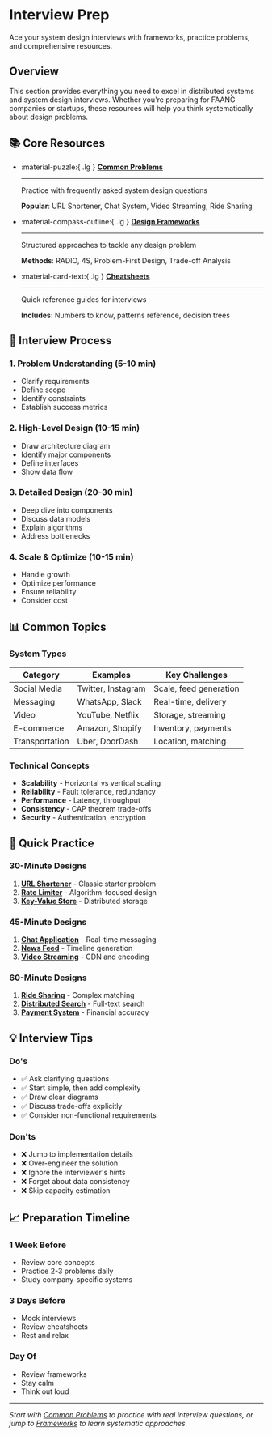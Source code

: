 # Interview Prep

Ace your system design interviews with frameworks, practice problems, and comprehensive resources.

## Overview

This section provides everything you need to excel in distributed systems and system design interviews. Whether you're preparing for FAANG companies or startups, these resources will help you think systematically about design problems.

## 📚 Core Resources

<div class="grid cards" markdown>

- :material-puzzle:{ .lg } **[Common Problems](common-problems/)**
    
    ---
    
    Practice with frequently asked system design questions
    
    **Popular**: URL Shortener, Chat System, Video Streaming, Ride Sharing

- :material-compass-outline:{ .lg } **[Design Frameworks](frameworks/)**
    
    ---
    
    Structured approaches to tackle any design problem
    
    **Methods**: RADIO, 4S, Problem-First Design, Trade-off Analysis

- :material-card-text:{ .lg } **[Cheatsheets](cheatsheets/)**
    
    ---
    
    Quick reference guides for interviews
    
    **Includes**: Numbers to know, patterns reference, decision trees

</div>

## 🎯 Interview Process

### 1. Problem Understanding (5-10 min)
- Clarify requirements
- Define scope
- Identify constraints
- Establish success metrics

### 2. High-Level Design (10-15 min)
- Draw architecture diagram
- Identify major components
- Define interfaces
- Show data flow

### 3. Detailed Design (20-30 min)
- Deep dive into components
- Discuss data models
- Explain algorithms
- Address bottlenecks

### 4. Scale & Optimize (10-15 min)
- Handle growth
- Optimize performance
- Ensure reliability
- Consider cost

## 📊 Common Topics

### System Types
| Category | Examples | Key Challenges |
|----------|----------|----------------|
| Social Media | Twitter, Instagram | Scale, feed generation |
| Messaging | WhatsApp, Slack | Real-time, delivery |
| Video | YouTube, Netflix | Storage, streaming |
| E-commerce | Amazon, Shopify | Inventory, payments |
| Transportation | Uber, DoorDash | Location, matching |

### Technical Concepts
- **Scalability** - Horizontal vs vertical scaling
- **Reliability** - Fault tolerance, redundancy
- **Performance** - Latency, throughput
- **Consistency** - CAP theorem trade-offs
- **Security** - Authentication, encryption

## 🏃 Quick Practice

### 30-Minute Designs
1. **[URL Shortener](common-problems/url-shortener/)** - Classic starter problem
2. **[Rate Limiter](common-problems/rate-limiter/)** - Algorithm-focused design
3. **[Key-Value Store](common-problems/key-value-store/)** - Distributed storage

### 45-Minute Designs
1. **[Chat Application](common-problems/chat-application/)** - Real-time messaging
2. **[News Feed](common-problems/news-feed/)** - Timeline generation
3. **[Video Streaming](common-problems/video-streaming/)** - CDN and encoding

### 60-Minute Designs
1. **[Ride Sharing](common-problems/ride-sharing/)** - Complex matching
2. **[Distributed Search](common-problems/search-engine/)** - Full-text search
3. **[Payment System](common-problems/payment-system/)** - Financial accuracy

## 💡 Interview Tips

### Do's
- ✅ Ask clarifying questions
- ✅ Start simple, then add complexity
- ✅ Draw clear diagrams
- ✅ Discuss trade-offs explicitly
- ✅ Consider non-functional requirements

### Don'ts
- ❌ Jump to implementation details
- ❌ Over-engineer the solution
- ❌ Ignore the interviewer's hints
- ❌ Forget about data consistency
- ❌ Skip capacity estimation

## 📈 Preparation Timeline

### 1 Week Before
- Review core concepts
- Practice 2-3 problems daily
- Study company-specific systems

### 3 Days Before
- Mock interviews
- Review cheatsheets
- Rest and relax

### Day Of
- Review frameworks
- Stay calm
- Think out loud

---

*Start with [Common Problems](common-problems/) to practice with real interview questions, or jump to [Frameworks](frameworks/) to learn systematic approaches.*